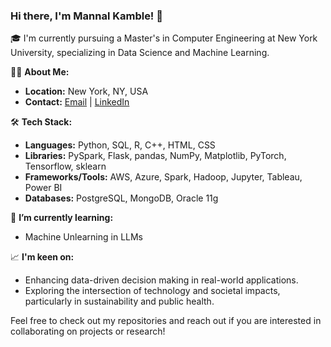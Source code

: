 ### Hi there, I'm Mannal Kamble! 👋

🎓 I'm currently pursuing a Master's in Computer Engineering at New York University, specializing in Data Science and Machine Learning.

👨‍💻 **About Me:**
- **Location:** New York, NY, USA
- **Contact:** [Email](mailto:mnnlkamble@gmail.com) | [LinkedIn](https://www.linkedin.com/in/mannal-kamble)

🛠 **Tech Stack:**
- **Languages:** Python, SQL, R, C++, HTML, CSS
- **Libraries:** PySpark, Flask, pandas, NumPy, Matplotlib, PyTorch, Tensorflow, sklearn
- **Frameworks/Tools:** AWS, Azure, Spark, Hadoop, Jupyter, Tableau, Power BI
- **Databases:** PostgreSQL, MongoDB, Oracle 11g

🌱 **I’m currently learning:**

- Machine Unlearning in LLMs

📈 **I'm keen on:**
- Enhancing data-driven decision making in real-world applications.
- Exploring the intersection of technology and societal impacts, particularly in sustainability and public health.

Feel free to check out my repositories and reach out if you are interested in collaborating on projects or research!
